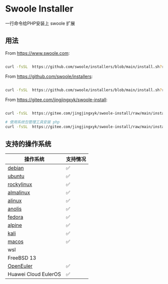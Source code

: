 # Swoole Installer

一行命令给PHP安装上 swoole 扩展

## 用法

From https://www.swoole.com:

```bash

curl -fsSL  https://github.com/swoole/installers/blob/main/install.sh?raw=true | bash -s -- --latest --swoole-version=v5.1.3

```

From https://github.com/swoole/installers:

```bash

curl -fsSL  https://github.com/swoole/installers/blob/main/install.sh?raw=true | bash -s -- --mirror china --latest

```

From https://gitee.com/jingjingxyk/swoole-install:

```bash

curl -fsSL  https://gitee.com/jingjingxyk/swoole-install/raw/main/install.sh | bash -s -- --mirror china --latest

# 使用系统包管理工具安装 php
curl -fsSL  https://gitee.com/jingjingxyk/swoole-install/raw/main/install.sh | bash -s -- --mirror china --latest --install-php

```

## 支持的操作系统

| 操作系统                                            | 支持情况 |
|-------------------------------------------------|------|
| [debian](https://www.debian.org/)               | ✅    |
| [ubuntu](https://ubuntu.com/)                   | ✅    |
| [rockylinux](https://rockylinux.org/)           | ✅    |
| [almalinux](https://almalinux.org/)             | ✅    |
| [alinux](https://www.aliyun.com/product/alinux) | ✅    |
| [anolis](https://openanolis.cn/anolisos)        | ✅    |
| [fedora ](https://fedoraproject.org/)           | ✅    |
| [alpine](https://www.alpinelinux.org/)          | ✅    |
| [kali](https://www.kali.org/)                   | ✅    |
| [macos](https://www.apple.com/)                 | ✅    |
| wsl                                             |      |
| FreeBSD 13                                      |      |
| [OpenEuler](https://www.openeuler.org/)         | ✅    |
| Huawei Cloud EulerOS                            | ✅    |
